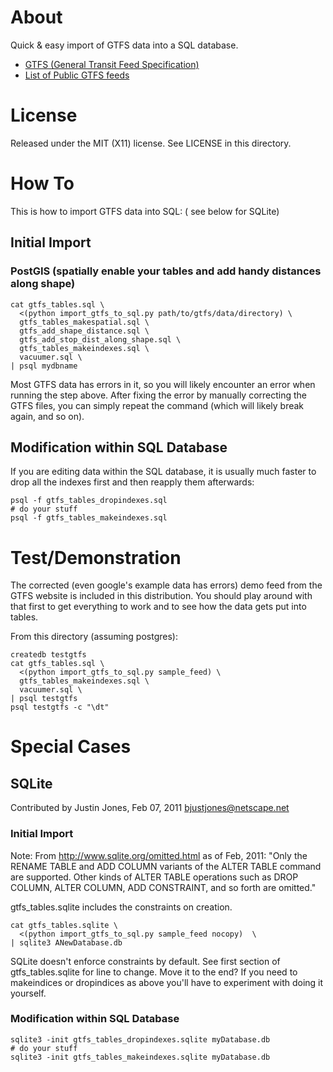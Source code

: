 # About
Quick & easy import of GTFS data into a SQL database.

* [GTFS (General Transit Feed Specification)](http://code.google.com/transit/spec/transit_feed_specification.html)
* [List of Public GTFS feeds](http://code.google.com/p/googletransitdatafeed/wiki/PublicFeeds)

# License
Released under the MIT (X11) license. See LICENSE in this directory.


# How To
This is how to import GTFS data into SQL:
( see below for SQLite)

## Initial Import

### PostGIS (spatially enable your tables and add handy distances along shape)
    cat gtfs_tables.sql \
      <(python import_gtfs_to_sql.py path/to/gtfs/data/directory) \
      gtfs_tables_makespatial.sql \
      gtfs_add_shape_distance.sql \
      gtfs_add_stop_dist_along_shape.sql \
      gtfs_tables_makeindexes.sql \
      vacuumer.sql \
    | psql mydbname

Most GTFS data has errors in it, so you will likely encounter an error when 
running the step above. After fixing the error by manually correcting the GTFS 
files, you can simply repeat the command (which will likely break again, and 
so on).

## Modification within SQL Database

If you are editing data within the SQL database, it is usually much faster to 
drop all the indexes first and then reapply them afterwards:

    psql -f gtfs_tables_dropindexes.sql
    # do your stuff
    psql -f gtfs_tables_makeindexes.sql


# Test/Demonstration

The corrected (even google's example data has errors) demo feed from the 
GTFS website is included in this distribution. You should play around with that 
first to get everything to work and to see how the data gets put into tables.

From this directory (assuming postgres):

    createdb testgtfs
    cat gtfs_tables.sql \
      <(python import_gtfs_to_sql.py sample_feed) \
      gtfs_tables_makeindexes.sql \
      vacuumer.sql \
    | psql testgtfs
    psql testgtfs -c "\dt"

# Special Cases

## SQLite
Contributed by Justin Jones, Feb 07, 2011  bjustjones@netscape.net

### Initial Import
Note:
  From http://www.sqlite.org/omitted.html as of Feb, 2011:
    "Only the RENAME TABLE and ADD COLUMN variants of the ALTER TABLE command 
    are supported. Other kinds of ALTER TABLE operations such as DROP COLUMN, 
    ALTER COLUMN, ADD CONSTRAINT, and so forth are omitted."

  gtfs_tables.sqlite includes the constraints on creation. 

    cat gtfs_tables.sqlite \
      <(python import_gtfs_to_sql.py sample_feed nocopy)  \
    | sqlite3 ANewDatabase.db

SQLite doesn't enforce constraints by default. See first section of 
gtfs_tables.sqlite for line to change. Move it to the end?
If you need to makeindices or dropindices as above you'll have to experiment
with doing it yourself.

### Modification within SQL Database
    sqlite3 -init gtfs_tables_dropindexes.sqlite myDatabase.db
    # do your stuff
    sqlite3 -init gtfs_tables_makeindexes.sqlite myDatabase.db
